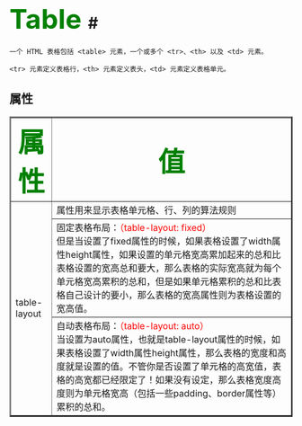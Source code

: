 # <font size="15" color="GREEN">Table </font>#
    一个 HTML 表格包括 <table> 元素，一个或多个 <tr>、<th> 以及 <td> 元素。
    
    <tr> 元素定义表格行，<th> 元素定义表头，<td> 元素定义表格单元。
## 属性 ##

<table  border="2" style="table-layout: fixed; width:100%;">

<th colspan="1" ><font size="14" color="GREEN" ,>属性</font></th>
<th colspan="1"><font size="14" color="GREEN" >值</font></th>

<tr>
    <td rowspan="3" >table-layout</td> 
	<td>属性用来显示表格单元格、行、列的算法规则</td>

</tr>
<tr>
<td>
固定表格布局：<font color="red">（table-layout: fixed）</font>
<br>
但是当设置了fixed属性的时候，如果表格设置了width属性height属性，如果设置的单元格宽高累加起来的总和比表格设置的宽高总和要大，那么表格的实际宽高就为每个单元格宽高累积的总和，但是如果单元格累积的总和比表格自己设计的要小，那么表格的宽高属性则为表格设置的宽高值。
</td>

</tr>

<tr>
<td>
自动表格布局：<font color="red">（table-layout: auto）</font>
</br>
当设置为auto属性，也就是table-layout属性的时候，如果表格设置了width属性height属性，那么表格的宽度和高度就是设置的值。不管你是否设置了单元格的高宽值，表格的高宽都已经限定了！如果没有设定，那么表格宽度高度则为单元格宽高（包括一些padding、border属性等）累积的总和。

</td>
</tr>



</table>